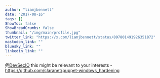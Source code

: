 ```yaml
---
author: "liamjbennett"
date: "2017-08-16"
tags: []
ShowToc: false
ShowBreadCrumbs: false
thumbnail: "/img/main/profile.jpg"
twitter_link: "https://x.com/liamjbennett/status/897801491926351872"
mastodon_link: ""
bluesky_link: ""
linkedin_link: ""
---
```


[@DevSecIO](https://x.com/DevSecIO) this might be relevant to your interests - https://github.com/claranet/puppet-windows_hardening

